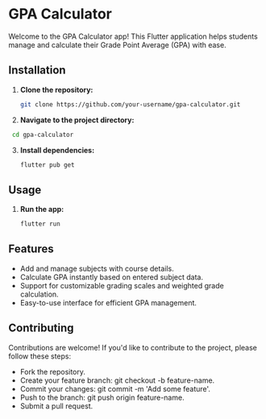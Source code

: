 # GPA Calculator

Welcome to the GPA Calculator app! This Flutter application helps students manage and calculate their Grade Point Average (GPA) with ease.

## Installation

1. **Clone the repository:**
   ```bash
   git clone https://github.com/your-username/gpa-calculator.git
   ```
   
2. **Navigate to the project directory:**
  ```bash
   cd gpa-calculator
  ```

3. **Install dependencies:**
   ```bash
   flutter pub get

## Usage

1. **Run the app:**
   ```bash
   flutter run
   ```

## Features
* Add and manage subjects with course details.
* Calculate GPA instantly based on entered subject data.
* Support for customizable grading scales and weighted grade calculation.
* Easy-to-use interface for efficient GPA management.

## Contributing
Contributions are welcome! If you'd like to contribute to the project, please follow these steps:

- Fork the repository.
- Create your feature branch: git checkout -b feature-name.
- Commit your changes: git commit -m 'Add some feature'.
- Push to the branch: git push origin feature-name.
- Submit a pull request.
